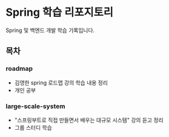 # Spring 학습 리포지토리

Spring 및 백엔드 개발 학습 기록입니다.

## 목차

### roadmap
- 김영한 spring 로드맵 강의 학습 내용 정리
- 개인 공부

### large-scale-system
- "스프링부트로 직접 만들면서 배우는 대규모 시스템" 강의 듣고 정리
- 그룹 스터디 학습

